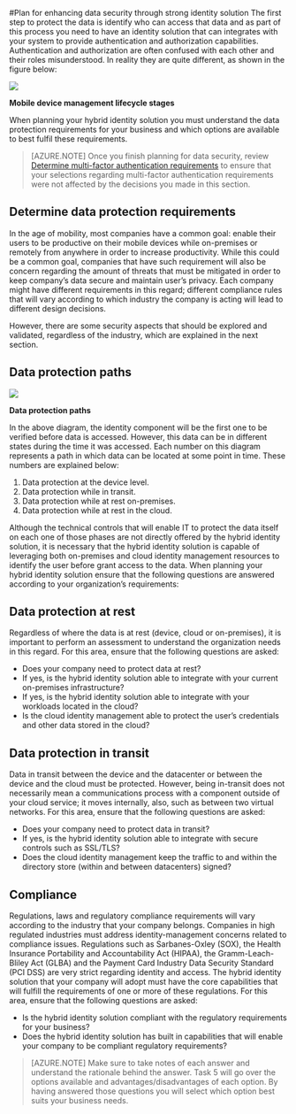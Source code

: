 <properties
	pageTitle="Azure Active Directory Hybrid Identity Design Considerations- Determine data protection requirements | Microsoft Azure"
	description="When planning your hybrid identity solution, identify the data protection requirements for your business and which options are available to best fulfil these requirements."
	documentationCenter=""
	services="active-directory"
	authors="femila"
	manager="stevenpo"
	editor=""/>

<tags
	ms.service="active-directory"
	ms.devlang="na"
	ms.topic="article"
    ms.tgt_pltfrm="na"
    ms.workload="identity" 
	ms.date="11/06/2015"
	ms.author="femila"/>

#Plan for enhancing data security through strong identity solution
The first step to protect the data is identify who can access that data and as part of this process you need to have an identity solution that can integrates with your system to provide authentication and authorization capabilities. Authentication and authorization are often confused with each other and their roles misunderstood. In reality they are quite different, as shown in the figure below:

![](./media/hybrid-id-design-considerations/mobile-devicemgt-lifecycle.png)
 
**Mobile device management lifecycle stages**

When planning your hybrid identity solution you must understand the data protection requirements for your business and which options are available to best fulfil these requirements.
 
>[AZURE.NOTE]
Once you finish planning for data security, review [Determine multi-factor authentication requirements](active-directory-hybrid-identity-design-considerations-multifactor-auth-requirements.md) to ensure that your selections regarding multi-factor authentication requirements were not affected by the decisions you made in this section.

## Determine data protection requirements
In the age of mobility, most companies have a common goal: enable their users to be productive on their mobile devices while on-premises or remotely from anywhere in order to increase productivity. While this could be a common goal, companies that have such requirement will also be concern regarding the amount of threats that must be mitigated in order to keep company’s data secure and maintain user’s privacy. Each company might have different requirements in this regard; different compliance rules that will vary according to which industry the company is acting will lead to different design decisions. 

However, there are some security aspects that should be explored and validated, regardless of the industry, which are explained in the next section.

## Data protection paths

![](./media/hybrid-id-design-considerations/data-protection-paths.png)
 
**Data protection paths**

In the above diagram, the identity component will be the first one to be verified before data is accessed. However, this data can be in different states during the time it was accessed. Each number on this diagram represents a path in which data can be located at some point in time. These numbers are explained below:

1. Data protection at the device level.
2. Data protection while in transit.
3. Data protection while at rest on-premises.
4. Data protection while at rest in the cloud.

Although the technical controls that will enable IT to protect the data itself on each one of those phases are not directly offered by the hybrid identity solution, it is necessary that the hybrid identity solution is capable of leveraging both on-premises and cloud identity management resources to identify the user before grant access to the data. When planning your hybrid identity solution ensure that the following questions are answered according to your organization’s requirements:

## Data protection at rest
Regardless of where the data is at rest (device, cloud or on-premises), it is important to perform an assessment to understand the organization needs in this regard. For this area, ensure that the following questions are asked:

- Does your company need to protect data at rest?
 - If yes, is the hybrid identity solution able to integrate with your current on-premises infrastructure?
 - If yes, is the hybrid identity solution able to integrate with your workloads located in the cloud?
- Is the cloud identity management able to protect the user’s credentials and other data stored in the cloud?

## Data protection in transit
Data in transit between the device and the datacenter or between the device and the cloud must be protected. However, being in-transit does not necessarily mean a communications process with a component outside of your cloud service; it moves internally, also, such as between two virtual networks. For this area, ensure that the following questions are asked:

- Does your company need to protect data in transit?
 - If yes, is the hybrid identity solution able to integrate with secure controls such as SSL/TLS?
- Does the cloud identity management keep the traffic to and within the directory store (within and between datacenters) signed?


## Compliance
Regulations, laws and regulatory compliance requirements will vary according to the industry that your company belongs. Companies in high regulated industries must address identity-management concerns related to compliance issues. Regulations such as Sarbanes-Oxley (SOX), the Health Insurance Portability and Accountability Act (HIPAA), the Gramm-Leach-Bliley Act (GLBA) and the Payment Card Industry Data Security Standard (PCI DSS) are very strict regarding identity and access. The hybrid identity solution that your company will adopt must have the core capabilities that will fulfill the requirements of one or more of these regulations. For this area, ensure that the following questions are asked:

- Is the hybrid identity solution compliant with the regulatory requirements for your business?
- Does the hybrid identity solution has built in capabilities that will enable your company to be compliant regulatory requirements? 
 
>[AZURE.NOTE]
Make sure to take notes of each answer and understand the rationale behind the answer. Task 5 will go over the options available and advantages/disadvantages of each option.  By having answered those questions you will select which option best suits your business needs.
